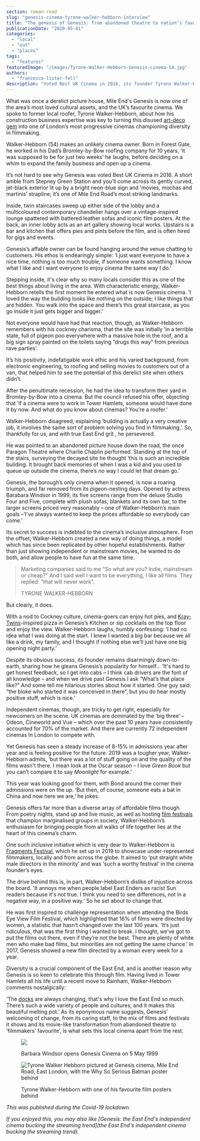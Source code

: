 ```yaml
---
section: roman-road
slug: "genesis-cinema-tyrone-walker-hebborn-interview"
title: "The genesis of Genesis: from abandoned theatre to nation’s favourite indie cinema"
publicationDate: "2020-05-01"
categories: 
  - "local"
  - "out"
  - "places"
tags: 
  - "features"
featuredImage: "/images/Tyrone-Walker-Hebborn-Genesis-cinema-14.jpg"
authors: 
  - "francesca-lister-fell"
description: "Voted Best UK Cinema in 2016, its founder Tyrone Walker-Hebborn tell us about the venue's surprising beginning, standing up for the underdogs of cinema and bringing the East End's inclusive spirit to the industry."
---
```


What was once a derelict picture house, Mile End's Genesis is now one of the area’s most loved cultural assets, and the UK’s favourite cinema. We spoke to former local roofer, Tyrone Walker-Hebborn, about how his construction business expertise was key to turning this disused [art-deco gem](https://romanroadlondon.com/old-cinemas-bow-mile-end/) into one of London’s most progressive cinemas championing diversity in filmmaking.

Walker-Hebborn (54) makes an unlikely cinema owner. Born in Forest Gate, he worked in his Dad’s Bromley-by-Bow roofing company for 10 years, ‘it was supposed to be for just two weeks’ he laughs, before deciding on a whim to expand the family business and open up a cinema.

It’s not hard to see why Genesis was voted Best UK Cinema in 2016. A short amble from Stepney Green Station and you’ll come across its gently curved, jet-black exterior lit up by a bright neon-blue sign and ‘movies, mochas and martinis’ strapline; it’s one of Mile End Road’s most striking landmarks. 

Inside, twin staircases sweep up either side of the lobby and a multicoloured contemporary chandelier hangs over a vintage-inspired lounge spattered with battered leather sofas and iconic film posters. At the back, an inner lobby acts as an art gallery showing local works. Upstairs is a bar and kitchen that offers pies and pints before the film, and is often hired for gigs and events.

Genesis’s affable owner can be found hanging around the venue chatting to customers. His ethos is endearingly simple: ‘I just want everyone to have a nice time, nothing is too much trouble, if someone wants something. I know what I like and I want everyone to enjoy cinema the same way I do.’ 

Stepping inside, it's clear why so many locals consider this as one of the best things about living in the area. With characteristic energy, Walker-Hebborn retells the first moment he entered what is now Genesis cinema. ‘I loved the way the building looks like nothing on the outside; I like things that are hidden. You walk into the space and there’s this great staircase, as you go inside it just gets bigger and bigger.’ 

Not everyone would have had that reaction, though, as Walker-Hebborn remembers with his cockney charisma, that the site was initially ‘in a terrible state, full of pigeon poo everywhere with a massive hole in the roof, and a big sign spray painted on the toilets saying “drugs this way” from previous rave parties’. 

It’s his positivity, indefatigable work ethic and his varied background, from electronic engineering, to roofing and selling movies to customers out of a van, that helped him to see the potential of this derelict site when others didn’t.

After the penultimate recession, he had the idea to transform their yard in Bromley-by-Bow into a cinema. But the council refused his offer, objecting that ‘if a cinema were to work in Tower Hamlets, someone would have done it by now. And what do you know about cinemas? You’re a roofer.’ 

Walker-Hebborn disagreed, explaining ‘building is actually a very creative job, it involves the same sort of problem solving you find in filmmaking,’. So, thankfully for us, and with true East End grit , he persevered. 

He was pointed to an abandoned picture house down the road, the once Paragon Theatre where Charlie Chaplin performed. Standing at the top of the stairs, surveying the decayed site he thought ‘this is such an incredible building. It brought back memories of when I was a kid and you used to queue up outside the cinema, there’s no way I could let that dream go.’ 

Genesis, the borough’s only cinema when it opened, is now a roaring triumph, and far removed from its pigeon-nesting days. Opened by actress Barabara Windsor in 1999, its five screens range from the deluxe Studio Four and Five, complete with plush sofas, blankets and its own bar, to the larger screens priced very reasonably – one of Walker-Hebborn’s main goals –‘I’ve always wanted to keep the prices affordable so everybody can come.’

Its secret to success is indebted to the cinema’s inclusive atmosphere. From the offset, Walker-Hebborn created a new way of doing things, a model which has since been replicated by other hopeful establishments. Rather than just showing independent or mainstream movies, he wanted to do both, and allow people to have fun at the same time. 

> Marketing companies said to me “So what are you? Indie, mainstream or cheap?” And I said well I want to be everything, I like all films. They replied: "that will never work".
> 
> TYRONE WALKER-HEBBORN

But clearly, it does.

With a nod to Cockney culture, cinema-goers can enjoy hot pies, and [Kray-Twins](https://romanroadlondon.com/history-double-r-club-kray-twins-nightclub-bow-road/)\-inspired pizza in Genesis’s Kitchen or sip cocktails on the top floor and enjoy the view. Walker-Hebborn laughs, humbly confessing: ‘I had no idea what I was doing at the start. I knew I wanted a big bar because we all like a drink, my family, and I thought if nothing else we’ll just have one big opening night party.’ 

Despite its obvious success, its founder remains disarmingly down-to-earth, sharing how he gleans Genesis’s popularity for himself... ‘It's hard to get honest feedback, so I get into cabs – I think cab drivers are the font of all knowledge – and when we drive past Genesis I ask “What’s that place like?” And some tell me hilarious stories about how it started. One guy said: “the bloke who started it was conceived in there”, but you do hear mostly positive stuff, which is nice.’ 

Independent cinemas, though, are tricky to get right, especially for newcomers on the scene. UK cinemas are dominated by the ‘big three’ – Odeon, Cineworld and Vue – which over the past 10 years have consistently accounted for 70% of the market. And there are currently 72 independent cinemas In London to compete with. 

Yet Genesis has seen a steady increase of 8-15% in admissions year after year and is feeling positive for the future. 2019 was a tougher year, Walker-Hebborn admits, ‘but there was a lot of stuff going on and the quality of the films wasn't there. I mean look at the Oscar season – I love _Green Book_ but you can’t compare it to say _Moonlight_ for example.’ 

This year was looking good for them, with Bond around the corner their admissions were on the up. ‘But then, of course, someone eats a bat in China and now here we are,’ he jokes.

Genesis offers far more than a diverse array of affordable films though. From poetry nights, stand up and live music, as well as hosting [film festivals](https://romanroadlondon.com/east-end-film-festival-2018-highlights/) that champion marginalised groups in society, Walker-Hebborn’s enthusiasm for bringing people from all walks of life together lies at the heart of this cinema’s charm.

One such inclusive initiative which is very dear to Walker-Hebborn is [Fragments Festival](https://romanroadlondon.com/inaugural-fragments-festival-ends-genesis-cinema/), which he set up in 2019 to showcase under-represented filmmakers, locally and from across the globe. It aimed to ‘put straight white male directors in the minority’ and was ‘such a worthy festival’ in the cinema founder’s eyes. 

The drive behind this is, in part, Walker-Hebborn’s dislike of injustice across the board. 'It annoys me when people label East Enders as racist Sun readers because it's not true. I think you need to see differences, not in a negative way, in a positive way.’ So he set about to change that.

He was first inspired to challenge representation when attending the Birds Eye View Film Festival, which highlighted that 16% of films were directed by women, a statistic that hasn’t changed over the last 100 years. ‘It’s just ridiculous, that was the first thing I wanted to break. I thought, we’ve got to put the films out there, even if they’re not the best. There are plenty of white men who make bad films, but minorities are not getting the same chance.’ In 2017, Genesis showed a new film directed by a woman every week for a year. 

Diversity is a crucial component of the East End, and is another reason why Genesis is so keen to celebrate this through film. Having lived in Tower Hamlets all his life until a recent move to Rainham, Walker-Hebborn comments nostalgically:

‘The [docks](https://romanroadlondon.com/isle-dogs-mike-seaborne-book-review/) are always changing, that's why I love the East End so much. There’s such a wide variety of people and cultures, and it makes this beautiful melting pot.’ As its eponymous name suggests, Genesis’ welcoming of change, from its caring staff, to the mix of films and festivals it shows and its movie-like transformation from abandoned theatre to ‘filmmakers’ favourite’, is what sets this local cinema apart from the rest.

<figure>

![](/images/Barbara-Windsor-opens-Genesis-cinema.jpeg)

<figcaption>

Barbara Windsor opens Genesis Cinema on 5 May 1999

</figcaption>

</figure>

<figure>

![Tyrone Walker Hebborn pictured at Genesis cinema, Mile End Road, East London, with the Why So Serious Batman poster behind](/images/Tyrone-Walker-Hebborn-Genesis-cinema-7-1024x683.jpg)

<figcaption>

Tyrone Walker-Hebborn with one of his favourite film posters behind

</figcaption>

</figure>

_This was published during the Covid-19 lockdown._  

  
_If you enjoyed this, you may also like [Genesis: the East End's independent cinema bucking the streaming trend](the East End's independent cinema bucking the streaming trend)._


